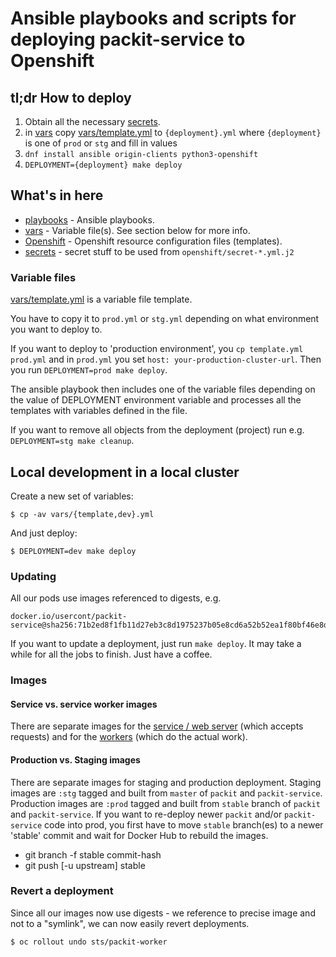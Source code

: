 # Ansible playbooks and scripts for deploying packit-service to Openshift

## tl;dr How to deploy

1. Obtain all the necessary [secrets](/secrets/README.md).
2. in [vars](vars/) copy [vars/template.yml](vars/template.yml) to `{deployment}.yml` where `{deployment}` is one of `prod` or `stg` and fill in values
3. `dnf install ansible origin-clients python3-openshift`
4. `DEPLOYMENT={deployment} make deploy`

## What's in here

- [playbooks](playbooks/) - Ansible playbooks.
- [vars](vars/) - Variable file(s). See section below for more info.
- [Openshift](openshift/) - Openshift resource configuration files (templates).
- [secrets](secrets/) - secret stuff to be used from `openshift/secret-*.yml.j2`

### Variable files

[vars/template.yml](vars/template.yml) is a variable file template.

You have to copy it to `prod.yml` or `stg.yml`
depending on what environment you want to deploy to.

If you want to deploy to 'production environment', you `cp template.yml prod.yml`
and in `prod.yml` you set `host: your-production-cluster-url`.
Then you run `DEPLOYMENT=prod make deploy`.

The ansible playbook then includes one of the variable files depending on the
value of DEPLOYMENT environment variable and processes all the templates with
variables defined in the file.

If you want to remove all objects from the deployment (project) run e.g.
`DEPLOYMENT=stg make cleanup`.


## Local development in a local cluster

Create a new set of variables:
```
$ cp -av vars/{template,dev}.yml
```

And just deploy:
```
$ DEPLOYMENT=dev make deploy
```


### Updating

All our pods use images referenced to digests, e.g.

```
docker.io/usercont/packit-service@sha256:71b2ed8f1fb11d27eb3c8d1975237b05e8cd6a52b52ea1f80bf46e8dc21a0f16
```

If you want to update a deployment, just run `make deploy`. It may take a while for all the jobs to finish. Just have a coffee.


### Images

#### Service vs. service worker images
There are separate images for the [service / web server](https://hub.docker.com/r/usercont/packit-service) (which accepts requests) and for the [workers](https://hub.docker.com/r/usercont/packit-service-worker) (which do the actual work).

#### Production vs. Staging images

There are separate images for staging and production deployment.
Staging images are `:stg` tagged and built from `master` of `packit` and `packit-service`.
Production images are `:prod` tagged and built from `stable` branch of `packit` and `packit-service`.
If you want to re-deploy newer `packit` and/or `packit-service` code into prod, you first have to move `stable` branch(es) to a newer 'stable' commit and wait for Docker Hub to rebuild the images.
- git branch -f stable commit-hash
- git push [-u upstream] stable


### Revert a deployment

Since all our images now use digests - we reference to precise image and not to a "symlink", we can now easily revert deployments.

```
$ oc rollout undo sts/packit-worker
```
